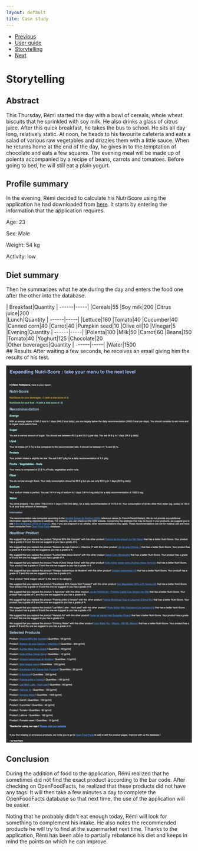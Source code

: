 ```yaml
---
layout: default
tite: Case study
---
```

<nav aria-label="Page navigation example">
  <ul class="pagination justify-content-end">
    <li class="page-item">
      <a class="page-link" href="./app.html">Previous</a>
    </li>
    <li class="page-item"><a class="page-link" href="./app.html">User guide</a></li>
    <li class="page-item"><a class="page-link" href="#">Storytelling</a></li>
    <li class="page-item disabled">
      <a class="page-link" href="#" tabindex="-1">Next</a>
    </li>
  </ul>
</nav>

# Storytelling

## Abstract

This Thursday, Rémi started the day with a bowl of cereals, whole wheat biscuits that he sprinkled with soy milk. He also drinks a glass of citrus juice. After this quick breakfast, he takes the bus to school. He sits all day long, relatively static. At noon, he heads to his favourite cafeteria and eats a salad of various raw vegetables and drizzles them with a little sauce. When he returns home at the end of the day, he gives in to the temptation of chocolate and eats a few squares. The evening meal will be made up of polenta accompanied by a recipe of beans, carrots and tomatoes. Before going to bed, he will still eat a plain yogurt.

## Profile summary
In the evening, Rémi decided to calculate his NutriScore using the application he had downloaded from <a href="./app.html#download" >here</a>. It starts by entering the information that the application requires.

Age: 23

Sex: Male

Weight: 54 kg

Activity: low

## Diet summary
Then he summarizes what he ate during the day and enters the food one after the other into the database.
<div>
  <div>
    | Breakfast|Quantity
    | ------|-----|
    |Cereals|55
    |Soy milk|200
    |Citrus juice|200
  </div>
  <div>
    |Lunch|Quantity
    | ------|-----|
    |Lettuce|160
    |Tomato|40
    |Cucumber|40
    |Canned corn|40
    |Carrot|40
    |Pumpkin seed|10
    |Olive oil|10
    |Vinegar|5
  </div>
  <div>
    |Evening|Quantity
    | ------|-----|
    |Polenta|100
    |Milk|50
    |Carrot|60
    |Beans|150
    |Tomato|40
    |Yoghurt|125
    |Chocolate|20
  </div>
  <div>
    |Other beverages|Quantity
    | ------|-----|
    |Water|1500
  </div>
</div>
## Results
After waiting a few seconds, he receives an email giving him the results of his test.

![png](./image/storytelling_mail.png)

## Conclusion
During the addition of food to the application, Rémi realized that he sometimes did not find the exact product according to the bar code. After checking on OpenFoodFacts, he realized that these products did not have any tags. It will then take a few minutes a day to complete the OpenFoodFacts database so that next time, the use of the application will be easier.

Noting that he probably didn't eat enough today, Rémi will look for something to complement his intake. He also notes the recommended products he will try to find at the supermarket next time. Thanks to the application, Rémi has been able to partially rebalance his diet and keeps in mind the points on which he can improve.

